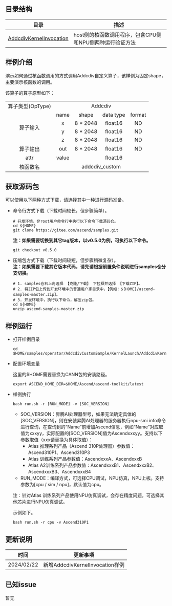 ## 目录结构
| 目录                  | 描述                   |
|---------------------|----------------------|
| [AddcdivKernelInvocation](./AddcdivKernelInvocation) | host侧的核函数调用程序，包含CPU侧和NPU侧两种运行验证方法 |

## 样例介绍

演示如何通过核函数调用的方式调用Addcdiv自定义算子，该样例为固定shape，主要演示核函数的调用。

该算子的算子原型如下：
<table>
<tr><td rowspan="1" align="center">算子类型(OpType)</td><td colspan="4" align="center">Addcdiv</td></tr>
</tr>
<tr><td rowspan="4" align="center">算子输入</td><td align="center">name</td><td align="center">shape</td><td align="center">data type</td><td align="center">format</td></tr>
<tr><td align="center">x</td><td align="center">8 * 2048</td><td align="center">float16</td><td align="center">ND</td></tr>
<tr><td align="center">y</td><td align="center">8 * 2048</td><td align="center">float16</td><td align="center">ND</td></tr>
<tr><td align="center">z</td><td align="center">8 * 2048</td><td align="center">float16</td><td align="center">ND</td></tr>
</tr>
</tr>
<tr><td rowspan="1" align="center">算子输出</td><td align="center">out</td><td align="center">8 * 2048</td><td align="center">float16</td><td align="center">ND</td></tr>
<tr><td rowspan="1" align="center">attr</td><td align="center">value</td><td align="center"> </td><td align="center">float16</td><td align="center"></td></tr>
</tr>
<tr><td rowspan="1" align="center">核函数名</td><td colspan="4" align="center">addcdiv_custom</td></tr>
</table>

## 获取源码包
    
 可以使用以下两种方式下载，请选择其中一种进行源码准备。

 - 命令行方式下载（下载时间较长，但步骤简单）。

   ```    
   # 开发环境，非root用户命令行中执行以下命令下载源码仓。    
   cd ${HOME}     
   git clone https://gitee.com/ascend/samples.git
   ```
   **注：如果需要切换到其它tag版本，以v0.5.0为例，可执行以下命令。**
   ```
   git checkout v0.5.0
   ```   
 - 压缩包方式下载（下载时间较短，但步骤稍微复杂）。   
   **注：如果需要下载其它版本代码，请先请根据前置条件说明进行samples仓分支切换。**   
   ``` 
   # 1. samples仓右上角选择 【克隆/下载】 下拉框并选择 【下载ZIP】。    
   # 2. 将ZIP包上传到开发环境中的普通用户家目录中，【例如：${HOME}/ascend-samples-master.zip】。     
   # 3. 开发环境中，执行以下命令，解压zip包。     
   cd ${HOME}    
   unzip ascend-samples-master.zip
   ```

## 样例运行

  - 打开样例目录
        
    ```    
    cd $HOME/samples/operator/AddcdivCustomSample/KernelLaunch/AddcdivKernelInvocation
    ```
  - 配置环境变量
    
    这里的\$HOME需要替换为CANN包的安装路径。
    ```
    export ASCEND_HOME_DIR=$HOME/Ascend/ascend-toolkit/latest
    ```

  - 样例执行

    ```
    bash run.sh -r [RUN_MODE] -v [SOC_VERSION]
    ```
    - SOC_VERSION：昇腾AI处理器型号，如果无法确定具体的[SOC_VERSION]，则在安装昇腾AI处理器的服务器执行npu-smi info命令进行查询，在查询到的“Name”前增加Ascend信息，例如“Name”对应取值为xxxyy，实际配置的[SOC_VERSION]值为Ascendxxxyy。支持以下参数取值（xxx请替换为具体取值）：
      - Atlas 推理系列产品（Ascend 310P处理器）参数值：Ascend310P1、Ascend310P3
      - Atlas 训练系列产品参数值：AscendxxxA、AscendxxxB
      - Atlas A2训练系列产品参数值：AscendxxxB1、AscendxxxB2、AscendxxxB3、AscendxxxB4
    - RUN_MODE：编译方式，可选择CPU调试，NPU仿真，NPU上板。支持参数为[cpu / sim / npu]，默认值为cpu。

    注：针对Atlas 训练系列产品使用NPU仿真调试，会存在精度问题，可选择其他芯片进行NPU仿真调试。

    示例如下。
    ```
    bash run.sh -r cpu -v Ascend310P1
    ```

## 更新说明
  | 时间 | 更新事项 |
|----|------|
| 2024/02/22 | 新增AddcdivKernelInvocation样例|

## 已知issue

  暂无
